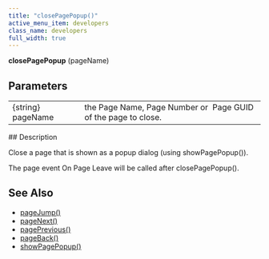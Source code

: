 ```yaml
---
title: "closePagePopup()"
active_menu_item: developers
class_name: developers
full_width: true
---
```



**closePagePopup** (pageName)

## Parameters

<table>
<tr>
<td width="141">
{string} pageName

</td>
<td width="11">
</td>
<td width="728">
the Page Name, Page Number or  Page GUID of the page to close.

</td>
</tr>
</table>
## Description

Close a page that is shown as a popup dialog (using showPagePopup()).

The page event On Page Leave will be called after closePagePopup().

## See Also

 - [pageJump()](/developers/documentation/scripting-apis/client-api/page-functions/pagejump)
 - [pageNext()](/developers/documentation/scripting-apis/client-api/page-functions/pagenext)
 - [pagePrevious()](/developers/documentation/scripting-apis/client-api/page-functions/pageprevious)
 - [pageBack()](/developers/documentation/scripting-apis/client-api/page-functions/pageback)
 - [showPagePopup()](/developers/documentation/scripting-apis/client-api/page-functions/showpagepopup)

